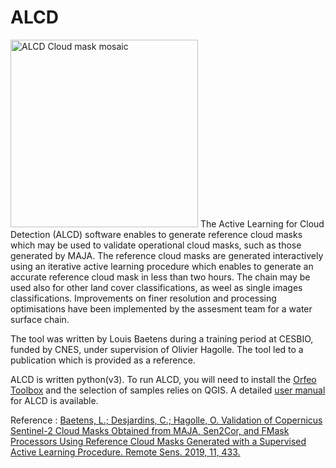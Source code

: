 # ALCD

<img  title="ALCD Cloud mask mosaic" src="http://www.cesbio.ups-tlse.fr/multitemp/wp-content/uploads/2019/02/mosaique.jpg" width="300"  /> 
The Active Learning for Cloud Detection (ALCD) software enables to generate reference cloud masks which may be used to validate operational cloud masks, such as those generated by MAJA. The reference cloud masks are generated interactively using an iterative active learning procedure which enables to generate an accurate reference cloud mask in less than two hours. 
The chain may be used also for other land cover classifications, as weel as single images classifications. Improvements on finer resolution and processing optimisations have been implemented by the assesment team for a water surface chain.

The tool was written by Louis Baetens during a training period at CESBIO, funded by CNES, under supervision of Olivier Hagolle. The tool led to a publication which is provided as a reference.

ALCD is written python(v3). To run ALCD, you will need to install the [Orfeo Toolbox](https://www.orfeo-toolbox.org/) and the selection of samples relies on QGIS. A detailed [user manual](https://github.com/CNES/ALCD/blob/master/ALCD_user_manual.pdf) for ALCD is available. 

Reference :
[Baetens, L.; Desjardins, C.; Hagolle, O. Validation of Copernicus Sentinel-2 Cloud Masks Obtained from MAJA, Sen2Cor, and FMask Processors Using Reference Cloud Masks Generated with a Supervised Active Learning Procedure. Remote Sens. 2019, 11, 433.](https://www.mdpi.com/2072-4292/11/4/433)

